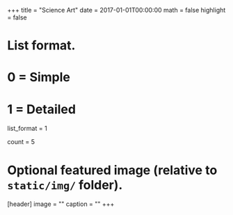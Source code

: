 +++
title = "Science Art"
date = 2017-01-01T00:00:00
math = false
highlight = false

# List format.
#   0 = Simple
#   1 = Detailed
list_format = 1

count = 5

# Optional featured image (relative to `static/img/` folder).
[header]
image = ""
caption = ""
+++
